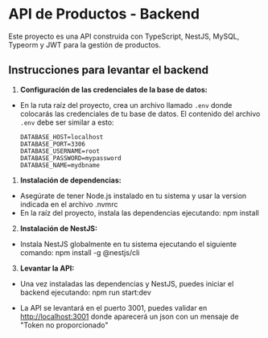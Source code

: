 # API de Productos - Backend

Este proyecto es una API construida con TypeScript, NestJS, MySQL, Typeorm y JWT para la gestión de productos.

## Instrucciones para levantar el backend

1. **Configuración de las credenciales de la base de datos:**
- En la ruta raíz del proyecto, crea un archivo llamado `.env` donde colocarás las credenciales de tu base de datos. El contenido del archivo `.env` debe ser similar a esto:

    ```
    DATABASE_HOST=localhost
    DATABASE_PORT=3306
    DATABASE_USERNAME=root
    DATABASE_PASSWORD=mypassword
    DATABASE_NAME=mydbname
    ```

1. **Instalación de dependencias:**
- Asegúrate de tener Node.js instalado en tu sistema y usar la version indicada en el archivo .nvmrc
- En la raíz del proyecto, instala las dependencias ejecutando: npm install



2. **Instalación de NestJS:**
- Instala NestJS globalmente en tu sistema ejecutando el siguiente comando: npm install -g @nestjs/cli



3. **Levantar la API:**
- Una vez instaladas las dependencias y NestJS, puedes iniciar el backend ejecutando: npm run start:dev

- La API se levantará en el puerto 3001, puedes validar en [http://localhost:3001](http://localhost:3001) donde aparecerá un json con un mensaje de "Token no proporcionado"
